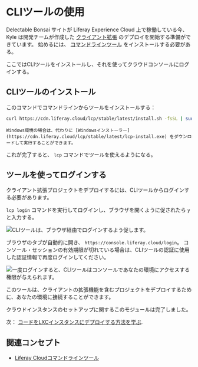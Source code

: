 # CLIツールの使用

Delectable Bonsai サイトが Liferay Experience Cloud 上で稼働している今、Kyle は開発チームが作成した [クライアント拡張](https://learn.liferay.com/w/dxp/building-applications/client-extensions) のデプロイを開始する準備ができています。 始めるには、 [コマンドラインツール](https://learn.liferay.com/w/liferay-cloud/reference/command-line-tool) をインストールする必要がある。

ここではCLIツールをインストールし、それを使ってクラウドコンソールにログインする。

## CLIツールのインストール

このコマンドでコマンドラインからツールをインストールする：

```bash
curl https://cdn.liferay.cloud/lcp/stable/latest/install.sh -fsSL | sudo bash
```

```{note}
Windows環境の場合は、代わりに [Windowsインストーラー](https://cdn.liferay.cloud/lcp/stable/latest/lcp-install.exe) をダウンロードして実行することができます。
```

これが完了すると、 `lcp` コマンドでツールを使えるようになる。

## ツールを使ってログインする

クライアント拡張プロジェクトをデプロイするには、CLIツールからログインする必要があります。

`lcp login` コマンドを実行してログインし、ブラウザを開くように促されたら `y` と入力する。

![CLIツールは、ブラウザ経由でログインするよう促します。](./using-the-cli-tool/images/01.png)

ブラウザのタブが自動的に開き、 `https://console.liferay.cloud/login`。 コンソール・セッションの有効期限が切れている場合は、CLIツールの認証に使用した認証情報で再度ログインしてください。

![一度ログインすると、CLIツールはコンソールであなたの環境にアクセスする権限が与えられます。](./using-the-cli-tool/images/02.png)

このツールは、クライアントの拡張機能を含むプロジェクトをデプロイするために、あなたの環境に接続することができます。

クラウドインスタンスのセットアップに関するこのモジュールは完了しました。

次： [コードをLXCインスタンスにデプロイする方法を学ぶ](../deploying-code-to-lxc.md).

## 関連コンセプト

* [Liferay Cloudコマンドラインツール](https://learn.liferay.com/w/liferay-cloud/reference/command-line-tool)
